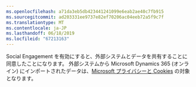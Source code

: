 ```yaml
---
ms.openlocfilehash: a71da3eb5db423441241099e6eab2ae40c7fb915
ms.sourcegitcommit: ad203331ee9737e82ef70206ac04eeb72a5f9c7f
ms.translationtype: MT
ms.contentlocale: ja-JP
ms.lasthandoff: 06/18/2019
ms.locfileid: "67213163"
---
```

Social Engagement を有効にすると、外部システムとデータを共有することに同意したことになります。 外部システムから Microsoft Dynamics 365 (オンライン) にインポートされたデータは、[Microsoft プライバシーと Cookies](http://go.microsoft.com/fwlink/p/?LinkID=521839) の対象となります。